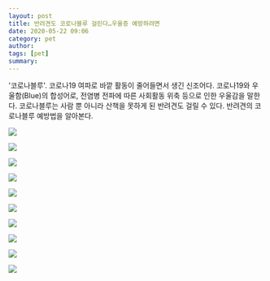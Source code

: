 ```yaml
---
layout: post
title: 반려견도 코로나블루 걸린다…우울증 예방하려면
date: 2020-05-22 09:06
category: pet
author: 
tags: [pet]
summary: 
---
```



'코로나블루'. 코로나19 여파로 바깥 활동이 줄어들면서 생긴 신조어다. 코로나19와 우울함(Blue)의 합성어로, 전염병 전파에 따른 사회활동 위축 등으로 인한 우울감을 말한다. 코로나블루는 사람 뿐 아니라 산책을 못하게 된 반려견도 걸릴 수 있다. 반려견의 코로나블루 예방법을 알아본다.

![](https://img1.daumcdn.net/thumb/R720x0/?fname=https%3A%2F%2Ft1.daumcdn.net%2Fliveboard%2Fhappypet%2F2600271c3ff24324a046bcca640d508f.JPG)

![](https://img1.daumcdn.net/thumb/R720x0/?fname=https%3A%2F%2Ft1.daumcdn.net%2Fliveboard%2Fhappypet%2Ffd89413e632349ab85add7b293f78658.JPG)

![](https://img1.daumcdn.net/thumb/R720x0/?fname=https%3A%2F%2Ft1.daumcdn.net%2Fliveboard%2Fhappypet%2Ff3690d2e3df743de93bce81aaeed3585.JPG)

![](https://img1.daumcdn.net/thumb/R720x0/?fname=https%3A%2F%2Ft1.daumcdn.net%2Fliveboard%2Fhappypet%2Fcfdd61baf91a43c0a37e2cc2bf548375.JPG)

![](https://img1.daumcdn.net/thumb/R720x0/?fname=https%3A%2F%2Ft1.daumcdn.net%2Fliveboard%2Fhappypet%2Ffa69b67f18ba4afc86aa0f8664a95554.JPG)

![](https://img1.daumcdn.net/thumb/R720x0/?fname=https%3A%2F%2Ft1.daumcdn.net%2Fliveboard%2Fhappypet%2Fe7012d7a99ca44ae81a33b5aeb457a55.JPG)

![](https://img1.daumcdn.net/thumb/R720x0/?fname=https%3A%2F%2Ft1.daumcdn.net%2Fliveboard%2Fhappypet%2Fdff6be82d1df4111b2a6102f22d7bcc9.JPG)

![](https://img1.daumcdn.net/thumb/R720x0/?fname=https%3A%2F%2Ft1.daumcdn.net%2Fliveboard%2Fhappypet%2F46b887dacee840cf8838093a7dcd79bd.JPG)

![](https://img1.daumcdn.net/thumb/R720x0/?fname=https%3A%2F%2Ft1.daumcdn.net%2Fliveboard%2Fhappypet%2F81f48b824be24484b191ee756b695bad.JPG)

![](https://img1.daumcdn.net/thumb/R720x0/?fname=https%3A%2F%2Ft1.daumcdn.net%2Fliveboard%2Fhappypet%2F7462fd415a484fa58e29fb209b77e623.JPG)